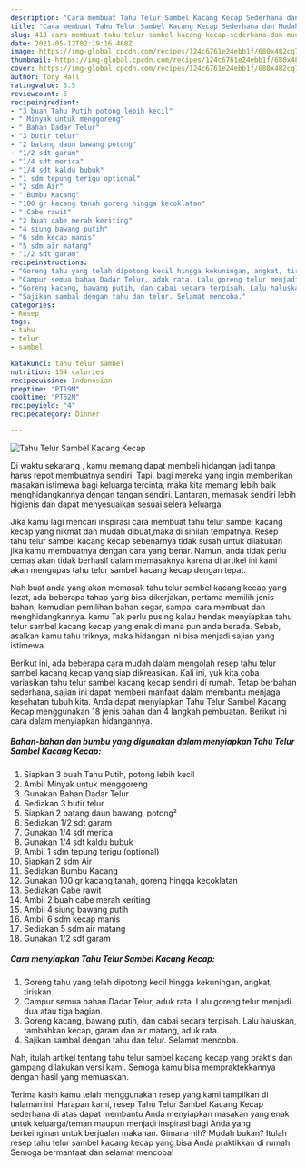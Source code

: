 ```yaml
---
description: "Cara membuat Tahu Telur Sambel Kacang Kecap Sederhana dan Mudah Dibuat"
title: "Cara membuat Tahu Telur Sambel Kacang Kecap Sederhana dan Mudah Dibuat"
slug: 418-cara-membuat-tahu-telur-sambel-kacang-kecap-sederhana-dan-mudah-dibuat
date: 2021-05-12T02:19:16.468Z
image: https://img-global.cpcdn.com/recipes/124c6761e24ebb1f/680x482cq70/tahu-telur-sambel-kacang-kecap-foto-resep-utama.jpg
thumbnail: https://img-global.cpcdn.com/recipes/124c6761e24ebb1f/680x482cq70/tahu-telur-sambel-kacang-kecap-foto-resep-utama.jpg
cover: https://img-global.cpcdn.com/recipes/124c6761e24ebb1f/680x482cq70/tahu-telur-sambel-kacang-kecap-foto-resep-utama.jpg
author: Tony Hall
ratingvalue: 3.5
reviewcount: 6
recipeingredient:
- "3 buah Tahu Putih potong lebih kecil"
- " Minyak untuk menggoreng"
- " Bahan Dadar Telur"
- "3 butir telur"
- "2 batang daun bawang potong"
- "1/2 sdt garam"
- "1/4 sdt merica"
- "1/4 sdt kaldu bubuk"
- "1 sdm tepung terigu optional"
- "2 sdm Air"
- " Bumbu Kacang"
- "100 gr kacang tanah goreng hingga kecoklatan"
- " Cabe rawit"
- "2 buah cabe merah keriting"
- "4 siung bawang putih"
- "6 sdm kecap manis"
- "5 sdm air matang"
- "1/2 sdt garam"
recipeinstructions:
- "Goreng tahu yang telah dipotong kecil hingga kekuningan, angkat, tiriskan."
- "Campur semua bahan Dadar Telur, aduk rata. Lalu goreng telur menjadi dua atau tiga bagian."
- "Goreng kacang, bawang putih, dan cabai secara terpisah. Lalu haluskan, tambahkan kecap, garam dan air matang, aduk rata."
- "Sajikan sambal dengan tahu dan telur. Selamat mencoba."
categories:
- Resep
tags:
- tahu
- telur
- sambel

katakunci: tahu telur sambel 
nutrition: 154 calories
recipecuisine: Indonesian
preptime: "PT19M"
cooktime: "PT52M"
recipeyield: "4"
recipecategory: Dinner

---
```



![Tahu Telur Sambel Kacang Kecap](https://img-global.cpcdn.com/recipes/124c6761e24ebb1f/680x482cq70/tahu-telur-sambel-kacang-kecap-foto-resep-utama.jpg)

Di waktu  sekarang , kamu memang dapat membeli hidangan jadi tanpa harus repot membuatnya sendiri. Tapi, bagi mereka yang ingin memberikan masakan istimewa bagi keluarga tercinta, maka kita memang lebih baik menghidangkannya dengan tangan sendiri. Lantaran, memasak sendiri lebih higienis dan dapat menyesuaikan sesuai selera keluarga.

Jika kamu lagi mencari inspirasi cara membuat tahu telur sambel kacang kecap yang nikmat dan mudah dibuat,maka di sinilah tempatnya. Resep tahu telur sambel kacang kecap  sebenarnya tidak susah untuk dilakukan jika kamu membuatnya dengan cara yang benar. Namun, anda tidak perlu cemas akan tidak berhasil dalam memasaknya 
karena di artikel ini kami akan mengupas tahu telur sambel kacang kecap dengan tepat.  



Nah buat anda yang akan memasak tahu telur sambel kacang kecap yang lezat, ada beberapa tahap yang bisa dikerjakan, pertama memilih jenis bahan, kemudian pemilihan bahan segar, sampai cara membuat dan menghidangkannya. kamu Tak perlu pusing kalau hendak menyiapkan tahu telur sambel kacang kecap yang enak di mana pun anda berada. Sebab, asalkan kamu  tahu triknya, maka hidangan ini bisa menjadi sajian yang istimewa.

Berikut ini, ada beberapa cara mudah dalam mengolah resep tahu telur sambel kacang kecap yang siap dikreasikan. Kali ini, yuk kita coba variasikan tahu telur sambel kacang kecap sendiri di rumah. Tetap berbahan sederhana, sajian ini dapat memberi manfaat dalam membantu menjaga kesehatan tubuh kita. Anda dapat menyiapkan Tahu Telur Sambel Kacang Kecap menggunakan 18 jenis bahan dan 4 langkah pembuatan. Berikut ini cara dalam menyiapkan hidangannya.

<!--inarticleads1-->

##### Bahan-bahan dan bumbu yang digunakan dalam menyiapkan Tahu Telur Sambel Kacang Kecap:

1. Siapkan 3 buah Tahu Putih, potong lebih kecil
1. Ambil  Minyak untuk menggoreng
1. Gunakan  Bahan Dadar Telur
1. Sediakan 3 butir telur
1. Siapkan 2 batang daun bawang, potong²
1. Sediakan 1/2 sdt garam
1. Gunakan 1/4 sdt merica
1. Gunakan 1/4 sdt kaldu bubuk
1. Ambil 1 sdm tepung terigu (optional)
1. Siapkan 2 sdm Air
1. Sediakan  Bumbu Kacang
1. Gunakan 100 gr kacang tanah, goreng hingga kecoklatan
1. Sediakan  Cabe rawit
1. Ambil 2 buah cabe merah keriting
1. Ambil 4 siung bawang putih
1. Ambil 6 sdm kecap manis
1. Sediakan 5 sdm air matang
1. Gunakan 1/2 sdt garam




<!--inarticleads2-->

##### Cara menyiapkan Tahu Telur Sambel Kacang Kecap:

1. Goreng tahu yang telah dipotong kecil hingga kekuningan, angkat, tiriskan.
1. Campur semua bahan Dadar Telur, aduk rata. Lalu goreng telur menjadi dua atau tiga bagian.
1. Goreng kacang, bawang putih, dan cabai secara terpisah. Lalu haluskan, tambahkan kecap, garam dan air matang, aduk rata.
1. Sajikan sambal dengan tahu dan telur. Selamat mencoba.




Nah, itulah artikel tentang  tahu telur sambel kacang kecap  yang praktis dan gampang dilakukan versi kami. Semoga kamu bisa mempraktekkannya dengan hasil yang memuaskan. 

Terima kasih kamu telah menggunakan resep yang kami tampilkan di halaman ini. Harapan kami, resep  Tahu Telur Sambel Kacang Kecap sederhana di atas dapat membantu Anda menyiapkan masakan yang enak untuk keluarga/teman maupun menjadi inspirasi bagi Anda yang berkeinginan untuk berjualan makanan. Gimana nih? Mudah bukan? Itulah resep tahu telur sambel kacang kecap yang bisa Anda praktikkan di rumah. Semoga bermanfaat dan selamat mencoba!

